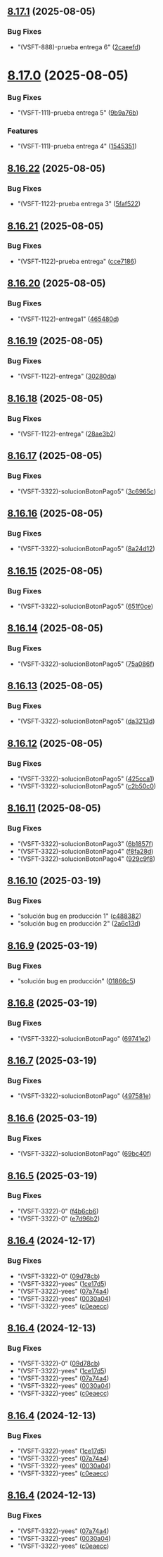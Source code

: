 ## [8.17.1](https://github.com/Ronald-pelaez/ramificacion/compare/v8.17.0...v8.17.1) (2025-08-05)


### Bug Fixes

* "(VSFT-888)-prueba entrega 6" ([2caeefd](https://github.com/Ronald-pelaez/ramificacion/commit/2caeefdcf1fb40806a9bae5cc73012b338c08cb1))

# [8.17.0](https://github.com/Ronald-pelaez/ramificacion/compare/v8.16.22...v8.17.0) (2025-08-05)


### Bug Fixes

* "(VSFT-111)-prueba entrega 5" ([9b9a76b](https://github.com/Ronald-pelaez/ramificacion/commit/9b9a76bcf126df87b583b54ffbf3afd664efdfb5))


### Features

* "(VSFT-111)-prueba entrega 4" ([1545351](https://github.com/Ronald-pelaez/ramificacion/commit/15453515a7f74b0727ee0ebe1994b5d1abb84dfc))

## [8.16.22](https://github.com/Ronald-pelaez/ramificacion/compare/v8.16.21...v8.16.22) (2025-08-05)


### Bug Fixes

* "(VSFT-1122)-prueba entrega 3" ([5faf522](https://github.com/Ronald-pelaez/ramificacion/commit/5faf522ba86057a48d72d19eea19afd7082b0c12))

## [8.16.21](https://github.com/Ronald-pelaez/ramificacion/compare/v8.16.20...v8.16.21) (2025-08-05)


### Bug Fixes

* "(VSFT-1122)-prueba entrega" ([cce7186](https://github.com/Ronald-pelaez/ramificacion/commit/cce718677eead986cd2bbe6201d0904b79521f4a))

## [8.16.20](https://github.com/Ronald-pelaez/ramificacion/compare/v8.16.19...v8.16.20) (2025-08-05)


### Bug Fixes

* "(VSFT-1122)-entrega1" ([465480d](https://github.com/Ronald-pelaez/ramificacion/commit/465480d9da0100c92ed98feedffaf860b3a34afd))

## [8.16.19](https://github.com/Ronald-pelaez/ramificacion/compare/v8.16.18...v8.16.19) (2025-08-05)


### Bug Fixes

* "(VSFT-1122)-entrega" ([30280da](https://github.com/Ronald-pelaez/ramificacion/commit/30280da09ee455c92fd381611552035ba821ba66))

## [8.16.18](https://github.com/Ronald-pelaez/ramificacion/compare/v8.16.17...v8.16.18) (2025-08-05)


### Bug Fixes

* "(VSFT-1122)-entrega" ([28ae3b2](https://github.com/Ronald-pelaez/ramificacion/commit/28ae3b20f556b2396a00acc015e794e929e25dc7))

## [8.16.17](https://github.com/Ronald-pelaez/ramificacion/compare/v8.16.16...v8.16.17) (2025-08-05)


### Bug Fixes

* "(VSFT-3322)-solucionBotonPago5" ([3c6965c](https://github.com/Ronald-pelaez/ramificacion/commit/3c6965c0cb93de032ec2bf79c178bcaa549cc248))

## [8.16.16](https://github.com/Ronald-pelaez/ramificacion/compare/v8.16.15...v8.16.16) (2025-08-05)


### Bug Fixes

* "(VSFT-3322)-solucionBotonPago5" ([8a24d12](https://github.com/Ronald-pelaez/ramificacion/commit/8a24d1213484fbdf77fcfc8cfe0149ed1ae2f271))

## [8.16.15](https://github.com/Ronald-pelaez/ramificacion/compare/v8.16.14...v8.16.15) (2025-08-05)


### Bug Fixes

* "(VSFT-3322)-solucionBotonPago5" ([651f0ce](https://github.com/Ronald-pelaez/ramificacion/commit/651f0ced7f8078c1fecd64a863993aa072e2695d))

## [8.16.14](https://github.com/Ronald-pelaez/ramificacion/compare/v8.16.13...v8.16.14) (2025-08-05)


### Bug Fixes

* "(VSFT-3322)-solucionBotonPago5" ([75a086f](https://github.com/Ronald-pelaez/ramificacion/commit/75a086fd560b4bae48d8a854bc3102368f0b53d7))

## [8.16.13](https://github.com/Ronald-pelaez/ramificacion/compare/v8.16.12...v8.16.13) (2025-08-05)


### Bug Fixes

* "(VSFT-3322)-solucionBotonPago5" ([da3213d](https://github.com/Ronald-pelaez/ramificacion/commit/da3213dc53f9dd7e17aac9b06796c764007c9e43))

## [8.16.12](https://github.com/Ronald-pelaez/ramificacion/compare/v8.16.11...v8.16.12) (2025-08-05)


### Bug Fixes

* "(VSFT-3322)-solucionBotonPago5" ([425cca1](https://github.com/Ronald-pelaez/ramificacion/commit/425cca1210c54d7e88fec6a6db0be665f559e33e))
* "(VSFT-3322)-solucionBotonPago5" ([c2b50c0](https://github.com/Ronald-pelaez/ramificacion/commit/c2b50c010131e4e5fd3811e6671b3515a4e525fb))

## [8.16.11](https://github.com/Ronald-pelaez/ramificacion/compare/v8.16.10...v8.16.11) (2025-08-05)


### Bug Fixes

* "(VSFT-3322)-solucionBotonPago3" ([6b1857f](https://github.com/Ronald-pelaez/ramificacion/commit/6b1857f1205144be44a45cab598771824f5f4c7e))
* "(VSFT-3322)-solucionBotonPago4" ([f8fa28d](https://github.com/Ronald-pelaez/ramificacion/commit/f8fa28d872d814a8362379f8de8ab552e06d071c))
* "(VSFT-3322)-solucionBotonPago4" ([929c9f8](https://github.com/Ronald-pelaez/ramificacion/commit/929c9f8fe99e2c8cb5718c9f0ee20b7a38cd3998))

## [8.16.10](https://github.com/Ronald-pelaez/ramificacion/compare/v8.16.9...v8.16.10) (2025-03-19)


### Bug Fixes

* "solución bug en producción 1" ([c488382](https://github.com/Ronald-pelaez/ramificacion/commit/c4883829947bd3811604049f21185b8a45b79ed5))
* "solución bug en producción 2" ([2a6c13d](https://github.com/Ronald-pelaez/ramificacion/commit/2a6c13d2a2627a62f9464eed3a1f7101b5906b0a))

## [8.16.9](https://github.com/Ronald-pelaez/ramificacion/compare/v8.16.8...v8.16.9) (2025-03-19)


### Bug Fixes

* "solución bug en producción" ([01866c5](https://github.com/Ronald-pelaez/ramificacion/commit/01866c5b3bcaff4e6532936fda2907ee85888eaa))

## [8.16.8](https://github.com/Ronald-pelaez/ramificacion/compare/v8.16.7...v8.16.8) (2025-03-19)


### Bug Fixes

* "(VSFT-3322)-solucionBotonPago" ([69741e2](https://github.com/Ronald-pelaez/ramificacion/commit/69741e2b5fd7577271192436564e75ab33fe0c8c))

## [8.16.7](https://github.com/Ronald-pelaez/ramificacion/compare/v8.16.6...v8.16.7) (2025-03-19)


### Bug Fixes

* "(VSFT-3322)-solucionBotonPago" ([497581e](https://github.com/Ronald-pelaez/ramificacion/commit/497581e801a2cfb793f69c967fb8905d435f645d))

## [8.16.6](https://github.com/Ronald-pelaez/ramificacion/compare/v8.16.5...v8.16.6) (2025-03-19)


### Bug Fixes

* "(VSFT-3322)-solucionBotonPago" ([69bc40f](https://github.com/Ronald-pelaez/ramificacion/commit/69bc40f012e0baf661900be594f71ea8c2d84b6d))

## [8.16.5](https://github.com/Ronald-pelaez/ramificacion/compare/v8.16.4...v8.16.5) (2025-03-19)


### Bug Fixes

* "(VSFT-3322)-0" ([f4b6cb6](https://github.com/Ronald-pelaez/ramificacion/commit/f4b6cb62e1006128ba05e585a8b9c04e4f4519ab))
* "(VSFT-3322)-0" ([e7d96b2](https://github.com/Ronald-pelaez/ramificacion/commit/e7d96b25ecbcde2c9c4846e3174b12d8ba974e27))

## [8.16.4](https://github.com/Ronald-pelaez/ramificacion/compare/v8.16.3...v8.16.4) (2024-12-17)


### Bug Fixes

* "(VSFT-3322)-0" ([09d78cb](https://github.com/Ronald-pelaez/ramificacion/commit/09d78cb33f52f0159728216db6fb8fc03d418cd5))
* "(VSFT-3322)-yees" ([1ce17d5](https://github.com/Ronald-pelaez/ramificacion/commit/1ce17d522d1937c21d5e9f8f48ac359e9240c47a))
* "(VSFT-3322)-yees" ([07a74a4](https://github.com/Ronald-pelaez/ramificacion/commit/07a74a4d65ef8b1db0ea359a339fc98d5d645788))
* "(VSFT-3322)-yees" ([0030a04](https://github.com/Ronald-pelaez/ramificacion/commit/0030a04d29e36c5c8a4ba4b92217110eae2d0dd7))
* "(VSFT-3322)-yees" ([c0eaecc](https://github.com/Ronald-pelaez/ramificacion/commit/c0eaecc0eac15b5292be9935313cd2beb51db6ce))

## [8.16.4](https://github.com/Ronald-pelaez/ramificacion/compare/v8.16.3...v8.16.4) (2024-12-13)


### Bug Fixes

* "(VSFT-3322)-0" ([09d78cb](https://github.com/Ronald-pelaez/ramificacion/commit/09d78cb33f52f0159728216db6fb8fc03d418cd5))
* "(VSFT-3322)-yees" ([1ce17d5](https://github.com/Ronald-pelaez/ramificacion/commit/1ce17d522d1937c21d5e9f8f48ac359e9240c47a))
* "(VSFT-3322)-yees" ([07a74a4](https://github.com/Ronald-pelaez/ramificacion/commit/07a74a4d65ef8b1db0ea359a339fc98d5d645788))
* "(VSFT-3322)-yees" ([0030a04](https://github.com/Ronald-pelaez/ramificacion/commit/0030a04d29e36c5c8a4ba4b92217110eae2d0dd7))
* "(VSFT-3322)-yees" ([c0eaecc](https://github.com/Ronald-pelaez/ramificacion/commit/c0eaecc0eac15b5292be9935313cd2beb51db6ce))

## [8.16.4](https://github.com/Ronald-pelaez/ramificacion/compare/v8.16.3...v8.16.4) (2024-12-13)


### Bug Fixes

* "(VSFT-3322)-yees" ([1ce17d5](https://github.com/Ronald-pelaez/ramificacion/commit/1ce17d522d1937c21d5e9f8f48ac359e9240c47a))
* "(VSFT-3322)-yees" ([07a74a4](https://github.com/Ronald-pelaez/ramificacion/commit/07a74a4d65ef8b1db0ea359a339fc98d5d645788))
* "(VSFT-3322)-yees" ([0030a04](https://github.com/Ronald-pelaez/ramificacion/commit/0030a04d29e36c5c8a4ba4b92217110eae2d0dd7))
* "(VSFT-3322)-yees" ([c0eaecc](https://github.com/Ronald-pelaez/ramificacion/commit/c0eaecc0eac15b5292be9935313cd2beb51db6ce))

## [8.16.4](https://github.com/Ronald-pelaez/ramificacion/compare/v8.16.3...v8.16.4) (2024-12-13)


### Bug Fixes

* "(VSFT-3322)-yees" ([07a74a4](https://github.com/Ronald-pelaez/ramificacion/commit/07a74a4d65ef8b1db0ea359a339fc98d5d645788))
* "(VSFT-3322)-yees" ([0030a04](https://github.com/Ronald-pelaez/ramificacion/commit/0030a04d29e36c5c8a4ba4b92217110eae2d0dd7))
* "(VSFT-3322)-yees" ([c0eaecc](https://github.com/Ronald-pelaez/ramificacion/commit/c0eaecc0eac15b5292be9935313cd2beb51db6ce))
